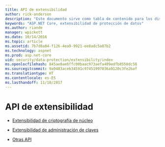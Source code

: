 ```yaml
---
title: API de extensibilidad
author: rick-anderson
description: "Este documento sirve como tabla de contenido para los distintos temas de extensibilidad de protección de datos de ASP.NET Core."
keywords: "ASP.NET Core, extensibilidad de protección de datos"
ms.author: riande
manager: wpickett
ms.date: 10/14/2016
ms.topic: article
ms.assetid: 7b7d8a84-f126-4ea9-9921-ee8adc5a87b2
ms.technology: aspnet
ms.prod: asp.net-core
uid: security/data-protection/extensibility/index
ms.openlocfilehash: 845ae8ae6ffc00baac973aefa409edfb8558dc58
ms.sourcegitcommit: 9a9483aceb34591c97451997036a9120c3fe2baf
ms.translationtype: HT
ms.contentlocale: es-ES
ms.lasthandoff: 11/10/2017
---
```

# <a name="extensibility-apis"></a>API de extensibilidad

* [Extensibilidad de criptografía de núcleo](core-crypto.md)

* [Extensibilidad de administración de claves](key-management.md)

* [Otras API](misc-apis.md)
